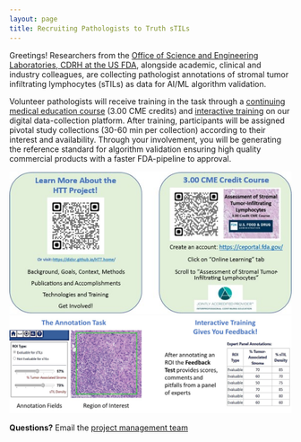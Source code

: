 ```yaml
---
layout: page
title: Recruiting Pathologists to Truth sTILs
---
```


Greetings! Researchers from the [Office of Science and Engineering Laboratories, CDRH at the US FDA](https://www.fda.gov/about-fda/cdrh-offices/office-science-and-engineering-laboratories), alongside academic, clinical and industry colleagues, are collecting pathologist annotations of stromal tumor infiltrating lymphocytes (sTILs) as data for AI/ML algorithm validation. 

Volunteer pathologists will receive training in the task through a [continuing medical education course](../training-2023/cmeCourse.md) (3.00 CME credits) and [interactive training](../training-2023/interactiveTraining-gettingStarted.md) on our digital data-collection platform. After training, participants will be assigned pivotal study collections (30-60 min per collection) according to their interest and availability. Through your involvement, you will be generating the reference standard for algorithm validation ensuring high quality commercial products with a faster FDA-pipeline to approval.

![](./pdfs-images/recruitReaders/httProj-QRcodes.jpg)
![](./pdfs-images/recruitReaders/httProj-task.jpg)

**Questions?** Email the [project management team](../team.md)